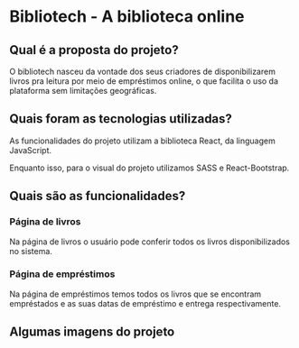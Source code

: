 # Bibliotech - A biblioteca online

## Qual é a proposta do projeto?

O bibliotech nasceu da vontade dos seus criadores de disponibilizarem livros pra leitura por meio de empréstimos online, o que facilita o uso da plataforma sem limitações geográficas.

## Quais foram as tecnologias utilizadas?

As funcionalidades do projeto utilizam a biblioteca React, da linguagem JavaScript.

Enquanto isso, para o visual do projeto utilizamos SASS e React-Bootstrap.

##  Quais são as funcionalidades?
### Página de livros
Na página de livros o usuário pode conferir todos os livros disponibilizados no sistema.

### Página de empréstimos
Na página de empréstimos temos todos os livros que se encontram empréstados e as suas datas de empréstimo e entrega respectivamente.

## Algumas imagens do projeto



